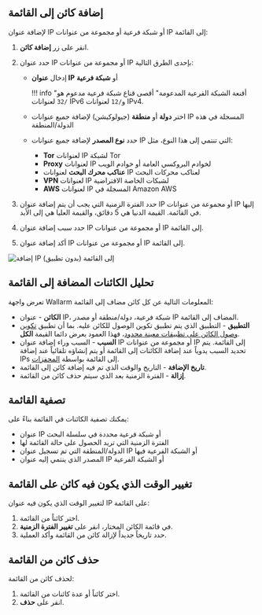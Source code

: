 ## إضافة كائن إلى القائمة

لإضافة عنوان IP أو شبكة فرعية أو مجموعة من عنوانات IP إلى القائمة:

1. انقر على زر **إضافة كائن**.
2. حدد عنوان IP أو مجموعة من عنوانات IP بإحدى الطرق التالية:

    * إدخال **عنوان IP** أو **شبكة فرعية**
        
        !!! info "أقنعة الشبكة الفرعية المدعومة"
            أقصى قناع شبكة فرعية مدعوم هو `/32` لعنوانات IPv6 و`/12` لعنوانات IPv4.
    
    * اختر **دولة** أو **منطقة** (جيولوكيشن) لإضافة جميع عنوانات IP المسجلة في هذه الدولة/المنطقة
    * حدد **نوع المصدر** لإضافة جميع عنوانات IP التي تنتمي إلى هذا النوع، مثل:
        * **Tor** لعنوانات IP لشبكة Tor
        * **Proxy** لعنوانات IP لخوادم البروكسي العامة أو خوادم الويب
        * **عناكب محرك البحث** لعنوانات IP لعناكب محركات البحث
        * **VPN** لعنوانات IP لشبكات الخاصة الافتراضية
        * **AWS** لعنوانات IP المسجلة في Amazon AWS
3. حدد الفترة الزمنية التي يجب أن يتم إضافة عنوان IP أو مجموعة من عنوانات IP إليها في القائمة. القيمة الدنيا هي 5 دقائق، والقيمة العليا هي إلى الأبد.
4. حدد سبب إضافة عنوان IP أو مجموعة من عنوانات IP إلى القائمة.
5. أكد إضافة عنوان IP أو مجموعة من عنوانات IP إلى القائمة.

![إضافة IP إلى القائمة (بدون تطبيق)](../../images/user-guides/ip-lists/add-ip-to-list-without-app.png)

## تحليل الكائنات المضافة إلى القائمة

تعرض واجهة Wallarm المعلومات التالية عن كل كائن مضاف إلى القائمة:

* **الكائن** - عنوان IP، شبكة فرعية، دولة/منطقة أو مصدر IP المضاف إلى القائمة.
* **التطبيق** - التطبيق الذي يتم تطبيق تكوين الوصول للكائن عليه. بما أن تطبيق [تكوين وصول الكائن على تطبيقات معينة محدود](overview.md#known-caveats-of-ip-lists-configuration)، فهذا العمود يعرض دائما القيمة **الكل**.
* **السبب** - السبب وراء إضافة عنوان IP أو مجموعة من عنوانات IP إلى القائمة. يتم تحديد السبب يدوياً عند إضافة الكائنات إلى القائمة أو يتم إنشاؤه تلقائياً عند إضافة IPs إلى القائمة بواسطة [المحفزات](../triggers/triggers.md).
* **تاريخ الإضافة** - التاريخ والوقت الذي تم فيه إضافة كائن إلى القائمة.
* **إزالة** - الفترة الزمنية بعد الذي سيتم حذف كائن من القائمة.

## تصفية القائمة

يمكنك تصفية الكائنات في القائمة بناءً على:

* عنوان IP أو شبكة فرعية محددة في سلسلة البحث
* الفترة الزمنية التي تريد الحصول على حالة القائمة لها
* الدولة/المنطقة التي تم تسجيل عنوان IP أو الشبكة الفرعية فيها
* المصدر الذي ينتمي إليه عنوان IP أو الشبكة الفرعية

## تغيير الوقت الذي يكون فيه كائن على القائمة

لتغيير الوقت الذي يكون فيه عنوان IP على القائمة:

1. اختر كائناً من القائمة.
2. في قائمة الكائن المختار، انقر على **تغيير الفترة الزمنية**.
3. حدد تاريخاً جديداً لإزالة كائن من القائمة وأكد العملية.

## حذف كائن من القائمة

لحذف كائن من القائمة:

1. اختر كائناً أو عدة كائنات من القائمة.
2. انقر على **حذف**.